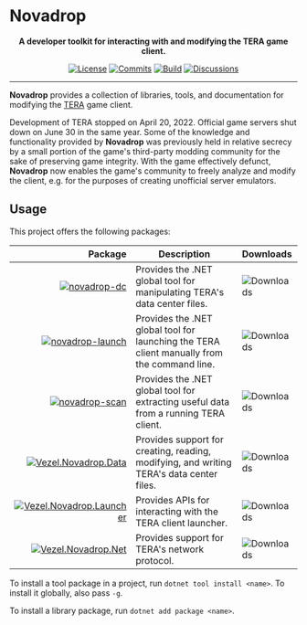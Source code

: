 # Novadrop

<p align="center">
    <strong>
        A developer toolkit for interacting with and modifying the TERA game
        client.
    </strong>
</p>

<div align="center">

[![License](https://img.shields.io/github/license/vezel-dev/novadrop?color=brown)](LICENSE.md)
[![Commits](https://img.shields.io/github/commit-activity/m/vezel-dev/novadrop/master?label=commits&color=slateblue)](https://github.com/vezel-dev/novadrop/commits/master)
[![Build](https://img.shields.io/github/workflow/status/vezel-dev/novadrop/Build/master)](https://github.com/vezel-dev/novadrop/actions/workflows/build.yml)
[![Discussions](https://img.shields.io/github/discussions/vezel-dev/novadrop?color=teal)](https://github.com/vezel-dev/novadrop/discussions)

</div>

---

**Novadrop** provides a collection of libraries, tools, and documentation for
modifying the [TERA](https://en.wikipedia.org/wiki/TERA_(video_game)) game
client.

Development of TERA stopped on April 20, 2022. Official game servers shut down
on June 30 in the same year. Some of the knowledge and functionality provided by
**Novadrop** was previously held in relative secrecy by a small portion of the
game's third-party modding community for the sake of preserving game integrity.
With the game effectively defunct, **Novadrop** now enables the game's community
to freely analyze and modify the client, e.g. for the purposes of creating
unofficial server emulators.

## Usage

This project offers the following packages:

| Package | Description | Downloads |
| -: | - | :- |
| [![novadrop-dc][dc-img]][dc-pkg] | Provides the .NET global tool for manipulating TERA's data center files. | ![Downloads][dc-dls] |
| [![novadrop-launch][launch-img]][launch-pkg] | Provides the .NET global tool for launching the TERA client manually from the command line. | ![Downloads][launch-dls] |
| [![novadrop-scan][scan-img]][scan-pkg] | Provides the .NET global tool for extracting useful data from a running TERA client. | ![Downloads][scan-dls] |
| [![Vezel.Novadrop.Data][data-img]][data-pkg] | Provides support for creating, reading, modifying, and writing TERA's data center files. | ![Downloads][data-dls] |
| [![Vezel.Novadrop.Launcher][launcher-img]][launcher-pkg] | Provides APIs for interacting with the TERA client launcher. | ![Downloads][launcher-dls] |
| [![Vezel.Novadrop.Net][net-img]][net-pkg] | Provides support for TERA's network protocol. | ![Downloads][net-dls] |

[dc-pkg]: https://www.nuget.org/packages/novadrop-dc
[launch-pkg]: https://www.nuget.org/packages/novadrop-launch
[scan-pkg]: https://www.nuget.org/packages/novadrop-scan
[data-pkg]: https://www.nuget.org/packages/Vezel.Novadrop.Data
[launcher-pkg]: https://www.nuget.org/packages/Vezel.Novadrop.Launcher
[net-pkg]: https://www.nuget.org/packages/Vezel.Novadrop.Net

[dc-img]: https://img.shields.io/nuget/v/novadrop-dc?label=novadrop-dc
[launch-img]: https://img.shields.io/nuget/v/novadrop-launch?label=novadrop-launch
[scan-img]: https://img.shields.io/nuget/v/novadrop-scan?label=novadrop-scan
[data-img]: https://img.shields.io/nuget/v/Vezel.Novadrop.Data?label=Vezel.Novadrop.Data
[launcher-img]: https://img.shields.io/nuget/v/Vezel.Novadrop.Launcher?label=Vezel.Novadrop.Launcher
[net-img]: https://img.shields.io/nuget/v/Vezel.Novadrop.Net?label=Vezel.Novadrop.Net

[dc-dls]: https://img.shields.io/nuget/dt/novadrop-dc?label=
[launch-dls]: https://img.shields.io/nuget/dt/novadrop-launch?label=
[scan-dls]: https://img.shields.io/nuget/dt/novadrop-scan?label=
[data-dls]: https://img.shields.io/nuget/dt/Vezel.Novadrop.Data?label=
[launcher-dls]: https://img.shields.io/nuget/dt/Vezel.Novadrop.Launcher?label=
[net-dls]: https://img.shields.io/nuget/dt/Vezel.Novadrop.Net?label=

To install a tool package in a project, run `dotnet tool install <name>`. To
install it globally, also pass `-g`.

To install a library package, run `dotnet add package <name>`.
